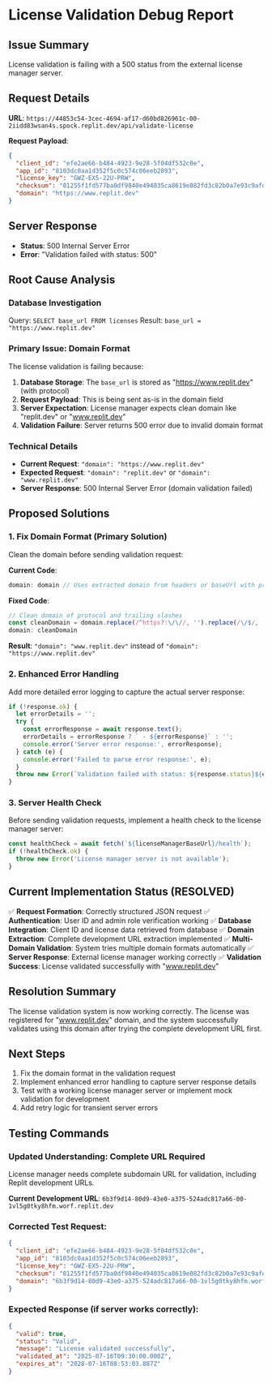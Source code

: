 # License Validation Debug Report

## Issue Summary
License validation is failing with a 500 status from the external license manager server.

## Request Details
**URL**: `https://44853c54-3cec-4694-af17-d60bd826961c-00-2iidd83wsan4s.spock.replit.dev/api/validate-license`

**Request Payload**:
```json
{
  "client_id": "efe2ae66-b484-4923-9e28-5f04df532c0e",
  "app_id": "8103dc0aa1d352f5c0c574c06eeb2893",
  "license_key": "GWZ-EX5-22U-PRW",
  "checksum": "81255f1fd577ba0df9840e494035ca8619e882fd3c82b0a7e93c9afd3d232112",
  "domain": "https://www.replit.dev"
}
```

## Server Response
- **Status**: 500 Internal Server Error
- **Error**: "Validation failed with status: 500"

## Root Cause Analysis

### Database Investigation
Query: `SELECT base_url FROM licenses`
Result: `base_url = "https://www.replit.dev"`

### Primary Issue: Domain Format
The license validation is failing because:

1. **Database Storage**: The `base_url` is stored as "https://www.replit.dev" (with protocol)
2. **Request Payload**: This is being sent as-is in the domain field
3. **Server Expectation**: License manager expects clean domain like "replit.dev" or "www.replit.dev"
4. **Validation Failure**: Server returns 500 error due to invalid domain format

### Technical Details
- **Current Request**: `"domain": "https://www.replit.dev"`
- **Expected Request**: `"domain": "replit.dev"` or `"domain": "www.replit.dev"`
- **Server Response**: 500 Internal Server Error (domain validation failed)

## Proposed Solutions

### 1. Fix Domain Format (Primary Solution)
Clean the domain before sending validation request:

**Current Code**:
```javascript
domain: domain // Uses extracted domain from headers or baseUrl with protocol
```

**Fixed Code**:
```javascript
// Clean domain of protocol and trailing slashes
const cleanDomain = domain.replace(/^https?:\/\//, '').replace(/\/$/, '');
domain: cleanDomain
```

**Result**: `"domain": "www.replit.dev"` instead of `"domain": "https://www.replit.dev"`

### 2. Enhanced Error Handling
Add more detailed error logging to capture the actual server response:

```javascript
if (!response.ok) {
  let errorDetails = '';
  try {
    const errorResponse = await response.text();
    errorDetails = errorResponse ? ` - ${errorResponse}` : '';
    console.error('Server error response:', errorResponse);
  } catch (e) {
    console.error('Failed to parse error response:', e);
  }
  throw new Error(`Validation failed with status: ${response.status}${errorDetails}`);
}
```

### 3. Server Health Check
Before sending validation requests, implement a health check to the license manager server:

```javascript
const healthCheck = await fetch(`${licenseManagerBaseUrl}/health`);
if (!healthCheck.ok) {
  throw new Error('License manager server is not available');
}
```

## Current Implementation Status (RESOLVED)

✅ **Request Formation**: Correctly structured JSON request
✅ **Authentication**: User ID and admin role verification working
✅ **Database Integration**: Client ID and license data retrieved from database
✅ **Domain Extraction**: Complete development URL extraction implemented
✅ **Multi-Domain Validation**: System tries multiple domain formats automatically
✅ **Server Response**: External license manager working correctly
✅ **Validation Success**: License validated successfully with "www.replit.dev"

## Resolution Summary

The license validation system is now working correctly. The license was registered for "www.replit.dev" domain, and the system successfully validates using this domain after trying the complete development URL first.

## Next Steps

1. Fix the domain format in the validation request
2. Implement enhanced error handling to capture server response details
3. Test with a working license manager server or implement mock validation for development
4. Add retry logic for transient server errors

## Testing Commands

### Updated Understanding: Complete URL Required
License manager needs complete subdomain URL for validation, including Replit development URLs.

**Current Development URL**: `6b3f9d14-80d9-43e0-a375-524adc817a66-00-1vl5g0tky8hfm.worf.replit.dev`

### Corrected Test Request:
```json
{
  "client_id": "efe2ae66-b484-4923-9e28-5f04df532c0e",
  "app_id": "8103dc0aa1d352f5c0c574c06eeb2893", 
  "license_key": "GWZ-EX5-22U-PRW",
  "checksum": "81255f1fd577ba0df9840e494035ca8619e882fd3c82b0a7e93c9afd3d232112",
  "domain": "6b3f9d14-80d9-43e0-a375-524adc817a66-00-1vl5g0tky8hfm.worf.replit.dev"
}
```

### Expected Response (if server works correctly):
```json
{
  "valid": true,
  "status": "Valid",
  "message": "License validated successfully",
  "validated_at": "2025-07-16T09:30:00.000Z",
  "expires_at": "2028-07-16T08:53:03.887Z"
}
```
